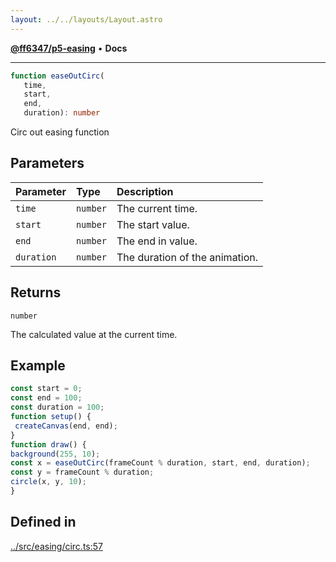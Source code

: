 ```yaml
---
layout: ../../layouts/Layout.astro
---
```


[**@ff6347/p5-easing**](README.md) • **Docs**

***

```ts
function easeOutCirc(
   time, 
   start, 
   end, 
   duration): number
```

Circ out easing function

## Parameters

| Parameter | Type | Description |
| :------ | :------ | :------ |
| `time` | `number` | The current time. |
| `start` | `number` | The start value. |
| `end` | `number` | The end in value. |
| `duration` | `number` | The duration of the animation. |

## Returns

`number`

The calculated value at the current time.

## Example

```ts
const start = 0;
const end = 100;
const duration = 100;
function setup() {
 createCanvas(end, end);
}
function draw() {
background(255, 10);
const x = easeOutCirc(frameCount % duration, start, end, duration);
const y = frameCount % duration;
circle(x, y, 10);
}
```

## Defined in

[../src/easing/circ.ts:57](https://github.com/ff6347/p5-easing/blob/7e0a9fff511aefc237e917cc4b77c9211f7bfc19/src/easing/circ.ts#L57)

